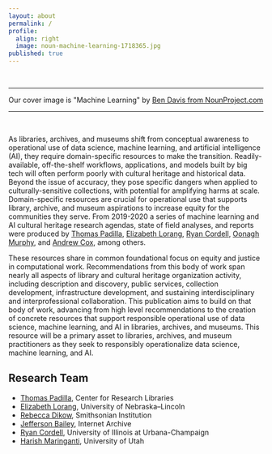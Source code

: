 ```yaml
---
layout: about
permalink: /
profile:
  align: right
  image: noun-machine-learning-1718365.jpg
published: true
---
```


<br>

---- 

Our cover image is "Machine Learning" by [Ben Davis from NounProject.com](https://thenounproject.com/icon/machine-learning-1718365/)

----

<br>

As libraries, archives, and museums shift from conceptual awareness to operational use of data science, machine learning, and artificial intelligence (AI), they require domain-specific resources to make the transition. Readily-available, off-the-shelf workflows, applications, and models built by big tech will often perform poorly with cultural heritage and historical data. Beyond the issue of accuracy, they pose specific dangers when applied to culturally-sensitive collections, with potential for amplifying harms at scale. Domain-specific resources are crucial for operational use that supports library, archive, and museum aspirations to increase equity for the communities they serve. From 2019-2020 a series of machine learning and AI cultural heritage research agendas, state of field analyses, and reports were produced by [Thomas Padilla](https://doi.org/10.25333/XK7Z-9G97), [Elizabeth Lorang](https://digitalcommons.unl.edu/libraryscience/396), [Ryan Cordell](https://blogs.loc.gov/thesignal/2020/07/machine-learning-libraries-a-report-on-the-state-of-the-field/), [Oonagh Murphy](https://themuseumsai.network/toolkit/), and [Andrew Cox](https://doi.org/10.1108/LHT-08-2018-0105), among others.     

These resources share in common foundational focus on equity and justice in computational work. Recommendations  from this body of work span nearly all aspects of library and cultural heritage organization activity, including description and discovery, public services, collection development, infrastructure development, and sustaining interdisciplinary and interprofessional collaboration. This publication aims to build on that body of work, advancing from high level recommendations to the creation of concrete resources that support responsible operational use of data science, machine learning, and AI in libraries, archives, and museums. This resource will be a primary asset to libraries, archives, and museum practitioners as they seek to responsibly operationalize data science, machine learning, and AI.  

## Research Team

+ [Thomas Padilla](https://www.thomaspadilla.org/), Center for Research Libraries
+ [Elizabeth Lorang](https://www.elizabethlorang.com/), University of Nebraska­–Lincoln
+ [Rebecca Dikow](https://datascience.si.edu/people/dr-rebecca-dikow), Smithsonian Institution
+ [Jefferson Bailey](https://github.com/jeffersonbailey), Internet Archive
+ [Ryan Cordell](https://ryancordell.org/), University of Illinois at Urbana-Champaign
+ [Harish Maringanti](https://faculty.utah.edu/u0986122-Harish_Kumar_Maringanti/research/index.hml), University of Utah

